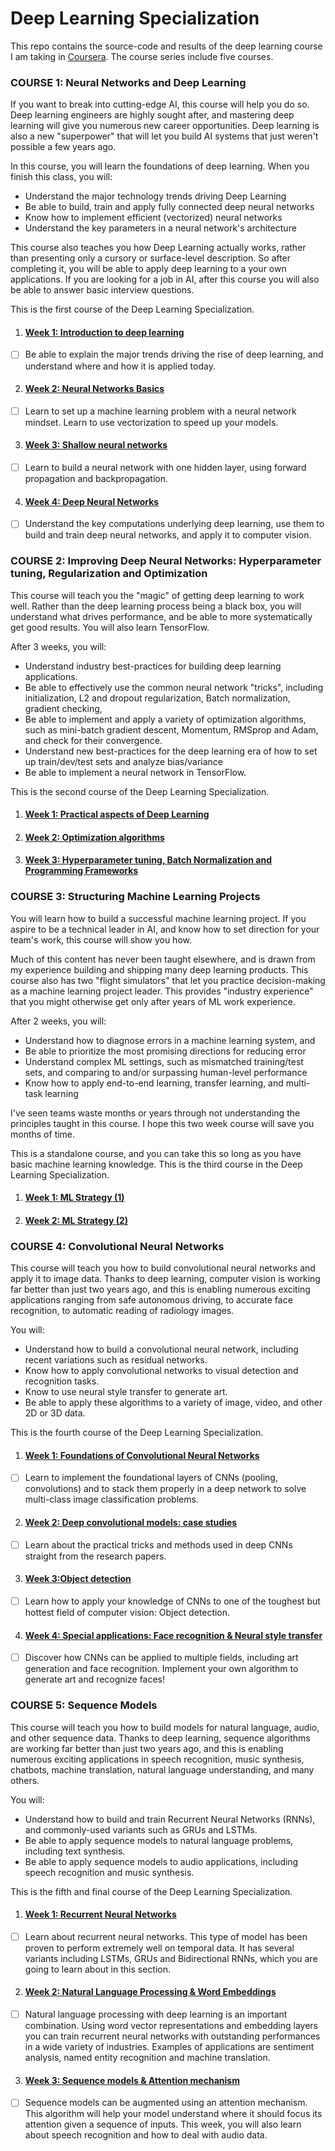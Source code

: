 # Deep Learning Specialization

This repo contains the source-code and results of the deep learning course I am taking in [Coursera](https://www.coursera.org/specializations/deep-learning). The course series include five courses.


### COURSE 1: Neural Networks and Deep Learning

If you want to break into cutting-edge AI, this course will help you do so. Deep learning engineers are highly sought after, and mastering deep learning will give you numerous new career opportunities. Deep learning is also a new "superpower" that will let you build AI systems that just weren't possible a few years ago. 

In this course, you will learn the foundations of deep learning. When you finish this class, you will:
- Understand the major technology trends driving Deep Learning
- Be able to build, train and apply fully connected deep neural networks 
- Know how to implement efficient (vectorized) neural networks 
- Understand the key parameters in a neural network's architecture 

This course also teaches you how Deep Learning actually works, rather than presenting only a cursory or surface-level description. So after completing it, you will be able to apply deep learning to a your own applications. If you are looking for a job in AI, after this course you will also be able to answer basic interview questions. 

This is the first course of the Deep Learning Specialization.

1. #### [Week 1: Introduction to deep learning](https://github.com/ShujunHuang2019/DeepLearning/tree/master/Week1IntroductionPractice)
- [ ] Be able to explain the major trends driving the rise of deep learning, and understand where and how it is applied today.

2. #### [Week 2: Neural Networks Basics](https://github.com/ShujunHuang2019/DeepLearning/tree/master/Week2LogisticRegressionPractice)
- [ ] Learn to set up a machine learning problem with a neural network mindset. Learn to use vectorization to speed up your models.

3. #### [Week 3: Shallow neural networks](https://github.com/ShujunHuang2019/DeepLearning/tree/master/Week3ShallowNNPractice)
- [ ] Learn to build a neural network with one hidden layer, using forward propagation and backpropagation.

4. #### [Week 4: Deep Neural Networks](https://github.com/ShujunHuang2019/DeepLearning/tree/master/Week4DeepNNPractice)
- [ ] Understand the key computations underlying deep learning, use them to build and train deep neural networks, and apply it to computer vision.


### COURSE 2: Improving Deep Neural Networks: Hyperparameter tuning, Regularization and Optimization

This course will teach you the "magic" of getting deep learning to work well. Rather than the deep learning process being a black box, you will understand what drives performance, and be able to more systematically get good results. You will also learn TensorFlow. 

After 3 weeks, you will: 
- Understand industry best-practices for building deep learning applications. 
- Be able to effectively use the common neural network "tricks", including initialization, L2 and dropout regularization, Batch normalization, gradient checking, 
- Be able to implement and apply a variety of optimization algorithms, such as mini-batch gradient descent, Momentum, RMSprop and Adam, and check for their convergence. 
- Understand new best-practices for the deep learning era of how to set up train/dev/test sets and analyze bias/variance
- Be able to implement a neural network in TensorFlow. 

This is the second course of the Deep Learning Specialization.

1. #### [Week 1: Practical aspects of Deep Learning](https://github.com/ShujunHuang2019/DeepLearning/tree/master/Week5Practice)

2. #### [Week 2: Optimization algorithms](https://github.com/ShujunHuang2019/DeepLearning/tree/master/Week6Practice)

3. #### [Week 3: Hyperparameter tuning, Batch Normalization and Programming Frameworks](https://github.com/ShujunHuang2019/DeepLearning/tree/master/Week7Practice)


### COURSE 3: Structuring Machine Learning Projects

You will learn how to build a successful machine learning project. If you aspire to be a technical leader in AI, and know how to set direction for your team's work, this course will show you how.

Much of this content has never been taught elsewhere, and is drawn from my experience building and shipping many deep learning products. This course also has two "flight simulators" that let you practice decision-making as a machine learning project leader. This provides "industry experience" that you might otherwise get only after years of ML work experience.

After 2 weeks, you will: 
- Understand how to diagnose errors in a machine learning system, and 
- Be able to prioritize the most promising directions for reducing error
- Understand complex ML settings, such as mismatched training/test sets, and comparing to and/or surpassing human-level performance
- Know how to apply end-to-end learning, transfer learning, and multi-task learning

I've seen teams waste months or years through not understanding the principles taught in this course. I hope this two week course will save you months of time.

This is a standalone course, and you can take this so long as you have basic machine learning knowledge. This is the third course in the Deep Learning Specialization.

1. #### [Week 1: ML Strategy (1)](https://github.com/ShujunHuang2019/DeepLearning/tree/master/Week8ML_Strategy_Practice)

2. #### [Week 2: ML Strategy (2)](https://github.com/ShujunHuang2019/DeepLearning/tree/master/Week9ML_Strategy_Practice)



### COURSE 4: Convolutional Neural Networks

This course will teach you how to build convolutional neural networks and apply it to image data. Thanks to deep learning, computer vision is working far better than just two years ago, and this is enabling numerous exciting applications ranging from safe autonomous driving, to accurate face recognition, to automatic reading of radiology images. 

You will:
- Understand how to build a convolutional neural network, including recent variations such as residual networks.
- Know how to apply convolutional networks to visual detection and recognition tasks.
- Know to use neural style transfer to generate art.
- Be able to apply these algorithms to a variety of image, video, and other 2D or 3D data.

This is the fourth course of the Deep Learning Specialization.

1. #### [Week 1: Foundations of Convolutional Neural Networks](https://github.com/ShujunHuang2019/DeepLearning/tree/master/Week10CNNs_Practice)
- [ ] Learn to implement the foundational layers of CNNs (pooling, convolutions) and to stack them properly in a deep network to solve multi-class image classification problems.

2. #### [Week 2: Deep convolutional models: case studies](https://github.com/ShujunHuang2019/DeepLearning/tree/master/Week11DeepConvolutionalModelsPractice)
- [ ] Learn about the practical tricks and methods used in deep CNNs straight from the research papers.


3. #### [Week 3:Object detection](https://github.com/ShujunHuang2019/DeepLearning/tree/master/Week12ObjectDetectionPractice)
- [ ] Learn how to apply your knowledge of CNNs to one of the toughest but hottest field of computer vision: Object detection.


4. #### [Week 4: Special applications: Face recognition & Neural style transfer](https://github.com/ShujunHuang2019/DeepLearning/tree/master/Week13SpecialApplicationsPractice)
- [ ] Discover how CNNs can be applied to multiple fields, including art generation and face recognition. Implement your own algorithm to generate art and recognize faces!



### COURSE 5: Sequence Models

This course will teach you how to build models for natural language, audio, and other sequence data. Thanks to deep learning, sequence algorithms are working far better than just two years ago, and this is enabling numerous exciting applications in speech recognition, music synthesis, chatbots, machine translation, natural language understanding, and many others. 

You will:
- Understand how to build and train Recurrent Neural Networks (RNNs), and commonly-used variants such as GRUs and LSTMs.
- Be able to apply sequence models to natural language problems, including text synthesis. 
- Be able to apply sequence models to audio applications, including speech recognition and music synthesis.

This is the fifth and final course of the Deep Learning Specialization.


1. #### [Week 1: Recurrent Neural Networks](https://github.com/ShujunHuang2019/DeepLearning/tree/master/Week14RNNsPractice)
- [ ] Learn about recurrent neural networks. This type of model has been proven to perform extremely well on temporal data. It has several variants including LSTMs, GRUs and Bidirectional RNNs, which you are going to learn about in this section.

2. #### [Week 2: Natural Language Processing & Word Embeddings](https://github.com/ShujunHuang2019/DeepLearning/tree/master/Week15BPL%26WordEmbeddingsPractice)
- [ ] Natural language processing with deep learning is an important combination. Using word vector representations and embedding layers you can train recurrent neural networks with outstanding performances in a wide variety of industries. Examples of applications are sentiment analysis, named entity recognition and machine translation.

3. #### [Week 3: Sequence models & Attention mechanism](https://github.com/ShujunHuang2019/DeepLearning/tree/master/Week16SequenceModels%26AttentionMechanismPractice)
- [ ] Sequence models can be augmented using an attention mechanism. This algorithm will help your model understand where it should focus its attention given a sequence of inputs. This week, you will also learn about speech recognition and how to deal with audio data.



